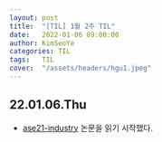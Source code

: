 ```yaml
---
layout: post
title:  "[TIL] 1월 2주 TIL"
date:   2022-01-06 09:00:00
author: KimSeoYe
categories: TIL
tags:   TIL
cover:  "/assets/headers/hgu1.jpeg"
---
```


## 22.01.06.Thu
- [ase21-industry](https://hongshin.github.io/pubs/ase21-industry.pdf) 논문을 읽기 시작했다. 
